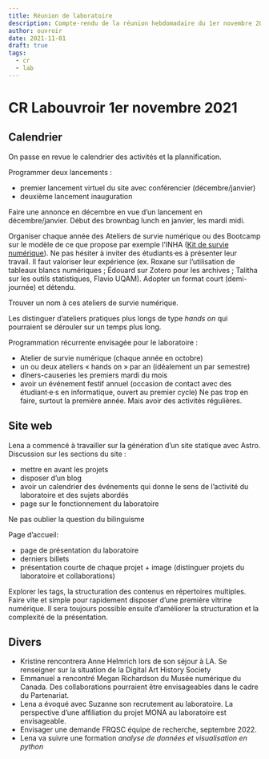 ```yaml
---
title: Réunion de laboratoire 
description: Compte-rendu de la réunion hebdomadaire du 1er novembre 2021.
author: ouvroir
date: 2021-11-01
draft: true
tags: 
  - cr
  - lab
---
```

# CR Labouvroir 1er novembre 2021

## Calendrier

On passe en revue le calendrier des activités et la plannification.

Programmer deux lancements : 
- premier lancement virtuel du site avec conférencier (décembre/janvier)
- deuxième lancement inauguration

Faire une annonce en décembre en vue d’un lancement en décembre/janvier.
Début des brownbag lunch en janvier, les mardi midi.

Organiser chaque année des Ateliers de survie numérique ou des Bootcamp sur le modèle de ce que propose par exemple l’INHA ([Kit de survie numérique](https://www.inha.fr/fr/agenda/parcourir-par-annee/en-2018/octobre-2018/ateliers-numeriques-kit-de-survie-en-milieu-numerique.html)). Ne pas hésiter à inviter des étudiants·es à présenter leur travail. Il faut valoriser leur expérience (ex. Roxane sur l’utilisation de tableaux blancs numériques ; Édouard sur Zotero pour les archives ; Talitha sur les outils statistiques, Flavio UQAM). Adopter un format court (demi-journée) et détendu.

Trouver un nom à ces ateliers de survie numérique.

Les distinguer d’ateliers pratiques plus longs de type _hands on_ qui pourraient se dérouler sur un temps plus long.

Programmation récurrente envisagée pour le laboratoire :
- Atelier de survie numérique (chaque année en octobre)
- un ou deux ateliers « hands on » par an (idéalement un par semestre)
- dîners-causeries les premiers mardi du mois
- avoir un événement festif annuel (occasion de contact avec des étudiant·e·s en informatique, ouvert au premier cycle)
Ne pas trop en faire, surtout la première année. Mais avoir des activités régulières.

## Site web

Lena a commencé à travailler sur la génération d’un site statique avec Astro.
Discussion sur les sections du site :

- mettre en avant les projets
- disposer d’un blog
- avoir un calendrier des événements qui donne le sens de l’activité du laboratoire et des sujets abordés
- page sur le fonctionnement du laboratoire

Ne pas oublier la question du bilinguisme

Page d’accueil:
- page de présentation du laboratoire
- derniers billets
- présentation courte de chaque projet + image (distinguer projets du laboratoire et collaborations)

Explorer les tags, la structuration des contenus en répertoires multiples.
Faire vite et simple pour rapidement disposer d’une première vitrine numérique. Il sera toujours possible ensuite d’améliorer la structuration et la complexité de la présentation.


## Divers

- Kristine rencontrera Anne Helmrich lors de son séjour à LA. Se renseigner sur la situation de la Digital Art History Society
- Emmanuel a rencontré Megan Richardson du Musée numérique du Canada. Des collaborations pourraient être envisageables dans le cadre du Partenariat.
- Lena a évoqué avec Suzanne son recrutement au laboratoire. La perspective d’une affiliation du projet MONA au laboratoire est envisageable.
- Envisager une demande FRQSC équipe de recherche, septembre 2022.
- Lena va suivre une formation _analyse de données et visualisation en python_
  

